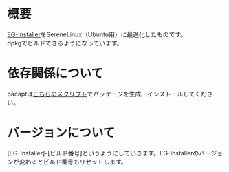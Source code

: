 # 概要
[EG-Installer](https://github.com/Hayao0819/EG-Installer)をSereneLinux（Ubuntu用）に最適化したものです。  
dpkgでビルドできるようになっています。

# 依存関係について
pacaptは[こちらのスクリプト](https://github.com/Hayao0819/pacapt-installer)でパッケージを生成、インストールしてください。  

# バージョンについて
[EG-Installer]-[ビルド番号]というようにしていきます。EG-Installerのバージョンが変わるとビルド番号もリセットします。